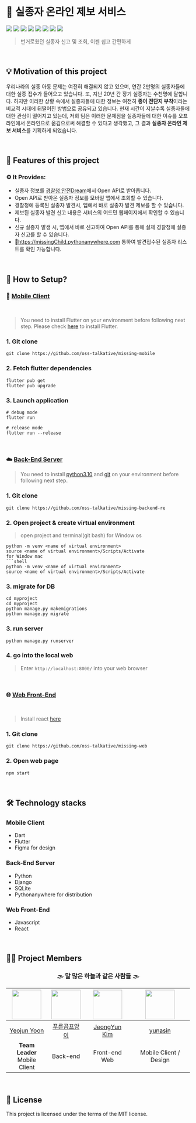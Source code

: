 # 🚸 실종자 온라인 제보 서비스

<img src="https://img.shields.io/badge/Dart-0175C2?style=flat-square&logo=Dart&logoColor=white"/> <img src="https://img.shields.io/badge/Flutter-02569B?style=flat-square&logo=Flutter&logoColor=white"/> <img src="https://img.shields.io/badge/JavaScript-F7DF1E?style=flat-square&logo=JavaScript&logoColor=black"/>
  <img src="https://img.shields.io/badge/React-61DAFB?style=flat-square&logo=React&logoColor=black"/> <img src="https://img.shields.io/badge/Python-3776AB?style=flat-square&logo=Python&logoColor=white"/> <img src="https://img.shields.io/badge/Django-092E20?style=flat-square&logo=Django&logoColor=white"/> <img src="https://img.shields.io/badge/SQLite-003B57?style=flat-square&logo=sqlite&logoColor=white"/> <img src="https://img.shields.io/badge/Figma-F24E1E?style=flat-square&logo=Figma&logoColor=white"/>

> 번거로웠던 실종자 신고 및 조회, 이젠 쉽고 간편하게

<br>

 ## 💡 Motivation of this project
 우리나라의 실종 아동 문제는 여전히 해결되지 않고 있으며, 연간 2만명의 실종자들에 대한 실종 접수가 들어오고 있습니다. 또, 지난 20년 간 장기 실종자는 수천명에 달합니다. 하지만 이러한 상황 속에서 실종자들에 대한 정보는 여전히 **종이 전단지 부착**이라는 비교적 시대에 뒤떨어진 방법으로 공유되고 있습니다. 현재 시간이 지날수록 실종자들에 대한 관심이 떨어지고 있는데, 저희 팀은 이러한 문제점을 실종자들에 대한 이슈를 오프라인에서 온라인으로 옮김으로써 해결할 수 있다고 생각했고, 그 결과 **실종자 온라인 제보 서비스**를 기획하게 되었습니다.
 
<br>

## 📑 Features of this project
 ### ⚙ It Provides:
* 실종자 정보를 [경찰청 안전Dream](www.safe182.go.kr)에서 Open API로 받아옵니다.
* Open API로 받아온 실종자 정보를 모바일 앱에서 조회할 수 있습니다.
* 경찰청에 등록된 실종자 발견시, 앱에서 바로 실종자 발견 제보를 할 수 있습니다.
* 제보된 실종자 발견 신고 내용은 서비스의 어드민 웹페이지에서 확인할 수 있습니다.
* 신규 실종자 발생 시, 앱에서 바로 신고하여 Open API를 통해 실제 경찰청에 실종자 신고를 할 수 있습니다.
* 🔎<https://missingChild.pythonanywhere.com> 통하여 발견접수된 실종자 리스트를 확인 가능합니다.

<br>

## 📲 How to Setup?
### 📱 [Mobile Client](https://github.com/oss-talkative/missing-mobile)

<br>

> You need to install Flutter on your environment before following next step. Please check [here](https://docs.flutter.dev/get-started/install?gclid=CjwKCAiA7IGcBhA8EiwAFfUDsSTBw2Tu7vlZbIAG_2OyUPzx4zBuucfDD9OMNvNJL7JsJ89eYtkcDxoCem4QAvD_BwE&gclsrc=aw.ds) to install Flutter.

### 1. Git clone
```shell
git clone https://github.com/oss-talkative/missing-mobile
```

### 2. Fetch flutter dependencies
```shell
flutter pub get
flutter pub upgrade
```

### 3. Launch application
```shell
# debug mode
flutter run

# release mode
flutter run --release
```

<br>

### ☁️ [Back-End Server](https://github.com/oss-talkative/missing-backend-re)
> You need to install [python3.10](https://www.python.org/downloads/release/python-3100/) and [git](https://git-scm.com/) on your environment before following next step.
### 1. Git clone
```shell
git clone https://github.com/oss-talkative/missing-backend-re
```
### 2. Open project & create virtual environment
> open project and terminal(git bash)
for Window os
```shell
python -m venv <name of virtual environment>
source <name of virtual environment>/Scripts/Activate
for Window mac
```shell
python -m venv <name of virtual environment>
source <name of virtual environment>/Scripts/Activate
```
### 3. migrate for DB
```shell
cd myproject
cd myproject
python manage.py makemigrations
python manage.py migrate
```
### 3. run server
```shell
python manage.py runserver
```
### 4. go into the local web
> Enter `http://localhost:8000/` into your web browser

<br>

### 🌐 [Web Front-End](https://github.com/oss-talkative/missing-web)

<br>

> Install react [here](https://reactjs-kr.firebaseapp.com/docs/installation.html)

### 1. Git clone
```shell
git clone https://github.com/oss-talkative/missing-web
```
### 2. Open web page
```shell
npm start
```

<br>


## 🛠 Technology stacks

### Mobile Client
- Dart
- Flutter
- Figma for design

### Back-End Server
- Python
- Django
- SQLite
- Pythonanywhere for distribution

### Web Front-End
- Javascript
- React

<br>

## 🧑‍💻 Project Members
 
 <div align="center">


### 🌫️ 말 많은 하늘과 같은 사람들 🌫️
  
 |<img src="https://avatars.githubusercontent.com/u/72238126?v=4" width="80">|<img src="https://avatars.githubusercontent.com/u/65147869?v=4" width="80">|<img src="https://avatars.githubusercontent.com/u/95032287?v=4" width="80">|<img src="https://avatars.githubusercontent.com/u/112372174?v=4" width="80">|
|:---:|:---:|:---:|:---:|
|[Yeojun Yoon](https://github.com/yjyoon-dev)|[푸른곰프앙이](https://github.com/kseenyoung)|[JeongYun Kim](https://github.com/pipi-shortstocking)|[yunasin](https://github.com/star1502)|
|**Team Leader**<br>Mobile Client|Back-end|Front-end Web|Mobile Client / Design|
  
 </div>
 
 <br>
 
 ## 🧾 License
  This project is licensed under the terms of the MIT license.
